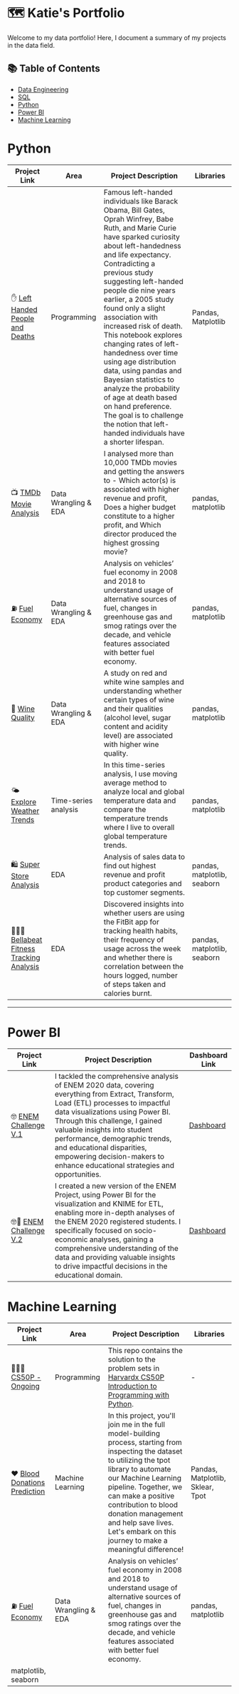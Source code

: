 # 🗺 Katie's Portfolio

Welcome to my data portfolio! Here, I document a summary of my projects in the data field. 

## 📚 Table of Contents
- [Data Engineering](#data-engineering)
- [SQL](#sql)
- [Python](#python)
- [Power BI](#power-bi)
- [Machine Learning](#machine-learning)


# Python

| Project Link | Area | Project Description | Libraries |    
|---|---|---|---|
| ✋ [Left Handed People and Deaths](https://github.com/katiehuangx/CS50P/blob/main/README.md) | Programming | Famous left-handed individuals like Barack Obama, Bill Gates, Oprah Winfrey, Babe Ruth, and Marie Curie have sparked curiosity about left-handedness and life expectancy. Contradicting a previous study suggesting left-handed people die nine years earlier, a 2005 study found only a slight association with increased risk of death. This notebook explores changing rates of left-handedness over time using age distribution data, using pandas and Bayesian statistics to analyze the probability of age at death based on hand preference. The goal is to challenge the notion that left-handed individuals have a shorter lifespan. | Pandas, Matplotlib| 
| 📺 [TMDb Movie Analysis](https://github.com/katiehuangx/Udacity-Data-Analyst-Nanodegree/blob/main/Project%202%20-%20TMDB%20Movie%20Analysis.ipynb) |   Data Wrangling & EDA | I analysed more than 10,000 TMDb movies and getting the answers to - Which actor(s) is associated with higher revenue and profit, Does a higher budget constitute to a higher profit, and Which director produced the highest grossing movie? | pandas, matplotlib |   
| ⛽️ [Fuel Economy](https://github.com/katiehuangx/Udacity-Data-Analyst-Nanodegree/blob/main/Case%20Study%202%20-%20Fuel%20Economy.ipynb) | Data Wrangling & EDA | Analysis on vehicles’ fuel economy in 2008 and 2018 to understand usage of alternative sources of fuel, changes in greenhouse gas and smog ratings over the decade, and vehicle features associated with better fuel economy. |  pandas, matplotlib |   
| 🍷 [Wine Quality](https://github.com/katiehuangx/Udacity-Data-Analyst-Nanodegree/blob/main/Case%20Study%201%20-%20Analysing%20Wine%20Quality.ipynb) | Data Wrangling & EDA | A study on red and white wine samples and understanding whether certain types of wine and their qualities (alcohol level, sugar content and acidity level) are associated with higher wine quality. | pandas, matplotlib |   
| 🌤 [Explore Weather Trends](https://github.com/katiehuangx/Udacity-Data-Analyst-Nanodegree/blob/main/Project%201%20-%20Explore%20Weather%20Trends.ipynb) | Time-series analysis | In this time-series analysis, I use moving average method to analyze local and global temperature data and compare the temperature trends where I live to overall global temperature trends. | pandas, matplotlib |
| 🛍 [Super Store Analysis](https://github.com/katiehuangx/Super-Store-Analysis/blob/main/Super_Store_Analysis.ipynb) | EDA | Analysis of sales data to find out highest revenue and profit product categories and top customer segments. | pandas, matplotlib, seaborn |
| 🏃🏻‍♀️ [Bellabeat Fitness Tracking Analysis](https://github.com/katiehuangx/Google-Data-Analytics-Capstone/blob/main/bellabeat-data-analysis.ipynb) | EDA | Discovered insights into whether users are using the FitBit app for tracking health habits, their frequency of usage across the week and whether there is correlation between the hours logged, number of steps taken and calories burnt. | pandas, matplotlib, seaborn |

***

# Power BI

| Project Link | Project Description | Dashboard Link |
|---|---|---|
| 🤓 [ENEM Challenge V.1](https://github.com/katiehuangx/Maven-Unicorn-Challenge) | I tackled the comprehensive analysis of ENEM 2020 data, covering everything from Extract, Transform, Load (ETL) processes to impactful data visualizations using Power BI. Through this challenge, I gained valuable insights into student performance, demographic trends, and educational disparities, empowering decision-makers to enhance educational strategies and opportunities. | [Dashboard](https://drive.google.com/drive/u/0/folders/1tL3c-TI7jnJbXgjPr3o9DllFtkxckiYA) |
| 🤓🔂 [ENEM Challenge V.2](https://medium.com/@tertuliano.f.m/enem-microdata-project-a8946e14517d) | I created a new version of the ENEM Project, using Power BI for the visualization and KNIME for ETL, enabling more in-depth analyses of the ENEM 2020 registered students. I specifically focused on socio-economic analyses, gaining a comprehensive understanding of the data and providing valuable insights to drive impactful decisions in the educational domain. | [Dashboard](https://app.powerbi.com/view?r=eyJrIjoiNTVhN2E0YjEtOGNkZS00MjZmLTgyNmUtZmJhNDA2YTUyNGZhIiwidCI6IjdlMzNhODk5LWZjZDEtNGU1MS04YTczLTQ2NTA0ODFjMjJjMiJ9) |


# Machine Learning

| Project Link | Area | Project Description | Libraries |    
|---|---|---|---|
| 👩🏻‍💻 [CS50P - Ongoing](https://github.com/katiehuangx/CS50P/blob/main/README.md) | Programming | This repo contains the solution to the problem sets in [Harvardx CS50P Introduction to Programming with Python](https://www.edx.org/course/cs50s-introduction-to-programming-with-python). | - | 
| ❤️ [Blood Donations Prediction](https://github.com/tertub2/Blood-Donations/blob/main/Predict%20Blood%20Donations/Blood%20Donation%20Notebook.ipynb) |   Machine Learning | In this project, you'll join me in the full model-building process, starting from inspecting the dataset to utilizing the tpot library to automate our Machine Learning pipeline. Together, we can make a positive contribution to blood donation management and help save lives. Let's embark on this journey to make a meaningful difference! | Pandas, Matplotlib, Sklear, Tpot |   
| ⛽️ [Fuel Economy](https://github.com/katiehuangx/Udacity-Data-Analyst-Nanodegree/blob/main/Case%20Study%202%20-%20Fuel%20Economy.ipynb) | Data Wrangling & EDA | Analysis on vehicles’ fuel economy in 2008 and 2018 to understand usage of alternative sources of fuel, changes in greenhouse gas and smog ratings over the decade, and vehicle features associated with better fuel economy. |  pandas, matplotlib |   
 matplotlib, seaborn |
